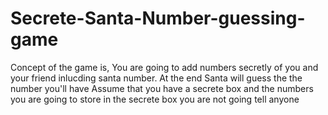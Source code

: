 # Secrete-Santa-Number-guessing-game
Concept of the game is,           You are going to add numbers secretly of you     and your friend inlucding santa number.     At the end Santa will guess the the number you'll have     Assume that you have a secrete box and the numbers you are going to store     in the secrete box you are not going tell anyone
